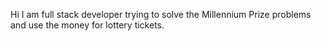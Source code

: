 Hi I am full stack developer trying to solve the Millennium Prize problems and use the money for lottery tickets.
